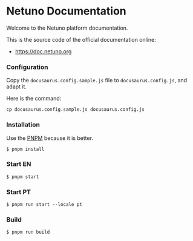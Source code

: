 # Netuno Documentation

Welcome to the Netuno platform documentation.

This is the source code of the official documentation online:

- https://doc.netuno.org

### Configuration

Copy the `docusaurus.config.sample.js` file to `docusaurus.config.js`, and adapt it.

Here is the command:

```
cp docusaurus.config.sample.js docusaurus.config.js
```

### Installation

Use the [PNPM](https://pnpm.io/installation) because it is better.

```
$ pnpm install
```

### Start EN

```
$ pnpm start
```

### Start PT

```
$ pnpm run start --locale pt
```

### Build

```
$ pnpm run build
```
